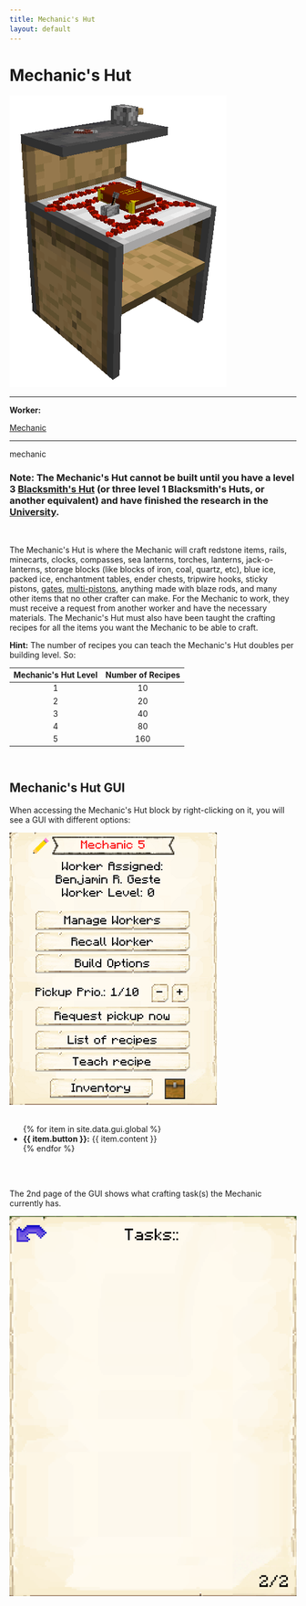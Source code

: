 ```yaml
---
title: Mechanic's Hut
layout: default
---
```

# Mechanic's Hut

<div class="infobox box text-center">
    <img src="../../assets/images/buildings/mechanic.png" alt="Mechanic" />
    <hr />
    <div class="row section-text text-left">
        <div class="col">
        <p><strong>Worker:</strong></p>
        </div>
        <div class="col">
        <p><a href="../workers/mechanic">Mechanic</a></p>
        </div>
    </div>
    <hr />
    <recipe>mechanic</recipe>
</div>

### Note: The Mechanic's Hut cannot be built until you have a level 3 [Blacksmith's Hut](../../source/buildings/blacksmith) (or three level 1 Blacksmith's Huts, or another equivalent) and have finished the research in the [University](../../source/buildings/university).
<br>

The Mechanic's Hut is where the Mechanic will craft redstone items, rails, minecarts, clocks, compasses, sea lanterns, torches, lanterns, jack-o-lanterns, storage blocks (like blocks of iron, coal, quartz, etc), blue ice, packed ice, enchantment tables, ender chests, tripwire hooks, sticky pistons, [gates](../../source/items/gates), [multi-pistons](../../source/items/multipiston), anything made with blaze rods, and many other items that no other crafter can make. For the Mechanic to work, they must receive a request from another worker and have the necessary materials. The Mechanic's Hut must also have been taught the crafting recipes for all the items you want the Mechanic to be able to craft.

**Hint:** The number of recipes you can teach the Mechanic's Hut doubles per building level. So:


| Mechanic's Hut Level | Number of Recipes |
| :-----: | :-----: |
| 1 | 10 | 
| 2 | 20 |
| 3 | 40 |
| 4 | 80 | 
| 5 | 160 | 

<br>

## Mechanic's Hut GUI

When accessing the Mechanic's Hut block by right-clicking on it, you will see a GUI with different options:

<div class="row">
  <div class="col-sm-12 col-md">
    <img src="../../assets/images/gui/mechanicgui.png" class="img-fluid mx-auto" alt="Mechanic's Hut GUI">
  </div>
  <div class="col-sm-12 col-md">
    <br>
    <ul>
      {% for item in site.data.gui.global %}
        <li><strong>{{ item.button }}:</strong> {{ item.content }}</li>
      {% endfor %}
    </ul>
  </div>
</div>
<br> <br>

The 2nd page of the GUI shows what crafting task(s) the Mechanic currently has.
<div class="row">
  <div class="col-sm-12 col-md">
    <img src="../../assets/images/gui/craftertasklist.png" class="img-fluid mx-auto" alt="Mechanic's Hut GUI 2">
  </div>
  <div class="col-sm-12 col-md">
    <br>
  </div>
</div>
<br> <br>

